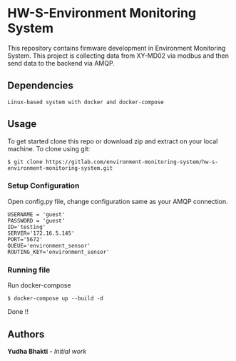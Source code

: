 # HW-S-Environment Monitoring System

This repository contains firmware development in Environment Monitoring System. This project is collecting data from XY-MD02 via modbus and then send data to the backend via AMQP.

## Dependencies

```
Linux-based system with docker and docker-compose
```

## Usage

To get started clone this repo or download zip and extract on your local machine. To clone using git:

```
$ git clone https://gitlab.com/environment-monitoring-system/hw-s-environment-monitoring-system.git
```
### Setup Configuration
Open config.py file, change configuration same as your AMQP connection. 

```
USERNAME = 'guest'
PASSWORD = 'guest'
ID='testing' 
SERVER='172.16.5.145' 
PORT='5672'
QUEUE='environment_sensor'
ROUTING_KEY='environment_sensor'
```
### Running file

Run docker-compose  
```
$ docker-compose up --build -d
```
Done !!

## Authors

**Yudha Bhakti** - *Initial work* 



